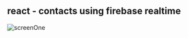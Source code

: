 <h2>react - contacts using firebase realtime</h2>
<img src="https://github.com/sabajiVikas/react/blob/master/realtime-contact/screenShot/screenOne.png" alt="screenOne" />
